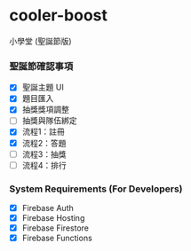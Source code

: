# cooler-boost
小學堂 (聖誕節版)

### 聖誕節確認事項
- [x] 聖誕主題 UI
- [x] 題目匯入 
- [x] 抽獎獎項調整
- [ ] 抽獎與隊伍綁定
- [x] 流程1：註冊
- [x] 流程2：答題
- [ ] 流程3：抽獎
- [ ] 流程4：排行

### System Requirements (For Developers)
- [x] Firebase Auth
- [x] Firebase Hosting
- [x] Firebase Firestore
- [x] Firebase Functions
